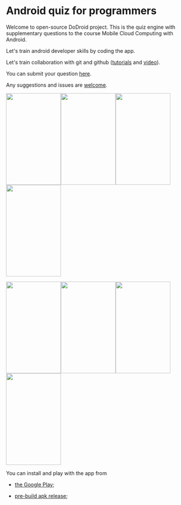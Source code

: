 # Android quiz for programmers

Welcome to open-source DoDroid project. This is the quiz engine with supplementary questions to the course Mobile Cloud Computing with Android.

Let's train android developer skills by coding the app.

Let's train collaboration with git and github ([tutorials](https://guides.github.com/) and [video](https://www.youtube.com/user/GitHubGuides)).

You can submit your question [here](https://docs.google.com/forms/d/12t_k5dga6CPrpOeP0kb1L9JexUK8PyRJNTRHlU9t24I/viewform?usp=send_form).

Any suggestions and issues are [welcome](https://github.com/mgolokhov/dodroid/issues).

<img src=https://cloud.githubusercontent.com/assets/294512/13585805/ef387f9a-e4ce-11e5-94c2-6633986a59a0.png width=150 height=250 img><img src=https://cloud.githubusercontent.com/assets/294512/13585806/f185f35e-e4ce-11e5-8589-b88318c38445.png width=150 height=250 img><img src=https://cloud.githubusercontent.com/assets/294512/13585809/f519de9a-e4ce-11e5-9408-5258c9277b4e.png width=150 height=250 img><img src=https://cloud.githubusercontent.com/assets/294512/13585813/f75655d0-e4ce-11e5-9273-c2cb6c434651.png width=150 height=250 img>

<img src=https://cloud.githubusercontent.com/assets/294512/13585819/f9fffd72-e4ce-11e5-8bd1-b46f96c7718a.png width=150 height=250 img><img src=https://cloud.githubusercontent.com/assets/294512/13585845/0ba94f60-e4cf-11e5-905c-17663c84a423.png width=150 height=250 img><img src=https://cloud.githubusercontent.com/assets/294512/13585862/26f601be-e4cf-11e5-8630-e67bc890003b.png width=150 height=250 img><img src=https://cloud.githubusercontent.com/assets/294512/13585866/2a4e98d0-e4cf-11e5-9345-365987217dd0.png width=150 height=250 img>

You can install and play with the app from 

* [the Google Play](https://play.google.com/store/apps/details?id=doit.study.droid&hl=en);

* [pre-build apk release](https://github.com/mgolokhov/dodroid/releases);


